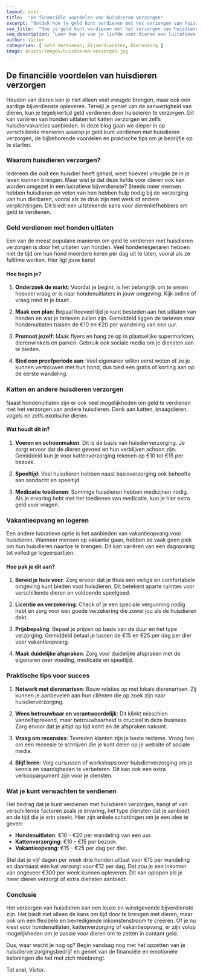 ```yaml
---
layout: post
title:  "De financiële voordelen van huisdieren verzorgen"
excerpt: "Ontdek hoe je geld kunt verdienen met het verzorgen van huisdieren"
seo_title:  "Hoe je geld kunt verdienen met het verzorgen van huisdieren in Nederland"
seo_description: "Leer hoe je van je liefde voor dieren een lucratieve bijverdienste kunt maken. Praktische tips en adviezen om geld te verdienen met huisdierverzorging."
author: Victor
categories: [ Geld Verdienen, Bijverdiensten, Dierenzorg ]
image: assets/images/huisdieren-verzorgen.jpg
---
```


## De financiële voordelen van huisdieren verzorgen

Houden van dieren kan je niet alleen veel vreugde brengen, maar ook een aardige bijverdienste opleveren. Terwijl je geniet van de aanwezigheid van dieren, kun je tegelijkertijd geld verdienen door huisdieren te verzorgen. Dit kan variëren van honden uitlaten tot katten verzorgen en zelfs huisdiervakanties aanbieden. In deze blog gaan we dieper in op verschillende manieren waarop je geld kunt verdienen met huisdieren verzorgen, de bijbehorende voordelen en praktische tips om je bedrijfje op te starten.

### Waarom huisdieren verzorgen?

Iedereen die ooit een huisdier heeft gehad, weet hoeveel vreugde ze in je leven kunnen brengen. Maar wist je dat deze liefde voor dieren ook kan worden omgezet in een lucratieve bijverdienste? Steeds meer mensen hebben huisdieren en velen van hen hebben hulp nodig bij de verzorging van hun dierbaren, vooral als ze druk zijn met werk of andere verplichtingen. Dit biedt een uitstekende kans voor dierenliefhebbers om geld te verdienen.

### Geld verdienen met honden uitlaten

Een van de meest populaire manieren om geld te verdienen met huisdieren verzorgen is door het uitlaten van honden. Veel hondeneigenaren hebben niet de tijd om hun hond meerdere keren per dag uit te laten, vooral als ze fulltime werken. Hier ligt jouw kans!

#### Hoe begin je?

1. **Onderzoek de markt**: Voordat je begint, is het belangrijk om te weten hoeveel vraag er is naar hondenuitlaters in jouw omgeving. Kijk online of vraag rond in je buurt.
   
2. **Maak een plan**: Bepaal hoeveel tijd je kunt besteden aan het uitlaten van honden en wat je tarieven zullen zijn. Gemiddeld liggen de tarieven voor hondenuitlaten tussen de €10 en €20 per wandeling van een uur.

3. **Promoot jezelf**: Maak flyers en hang ze op in plaatselijke supermarkten, dierenwinkels en parken. Gebruik ook sociale media om je diensten aan te bieden.

4. **Bied een proefperiode aan**: Veel eigenaren willen eerst weten of ze je kunnen vertrouwen met hun hond, dus bied een gratis of korting aan op de eerste wandeling.

### Katten en andere huisdieren verzorgen

Naast hondenuitlaten zijn er ook veel mogelijkheden om geld te verdienen met het verzorgen van andere huisdieren. Denk aan katten, knaagdieren, vogels en zelfs exotische dieren.

#### Wat houdt dit in?

1. **Voeren en schoonmaken**: Dit is de basis van huisdierverzorging. Je zorgt ervoor dat de dieren gevoed en hun verblijven schoon zijn. Gemiddeld kun je voor kattenverzorging rekenen op €10 tot €15 per bezoek.

2. **Speeltijd**: Veel huisdieren hebben naast basisverzorging ook behoefte aan aandacht en speeltijd.

3. **Medicatie toedienen**: Sommige huisdieren hebben medicijnen nodig. Als je ervaring hebt met het toedienen van medicatie, kun je hier extra geld voor vragen.

### Vakantieopvang en logeren

Een andere lucratieve optie is het aanbieden van vakantieopvang voor huisdieren. Wanneer mensen op vakantie gaan, hebben ze vaak geen plek om hun huisdieren naartoe te brengen. Dit kan variëren van een dagopvang tot volledige logeerpartijen.

#### Hoe pak je dit aan?

1. **Bereid je huis voor**: Zorg ervoor dat je thuis een veilige en comfortabele omgeving kunt bieden voor huisdieren. Dit betekent aparte ruimtes voor verschillende dieren en voldoende speelgoed.

2. **Licentie en verzekering**: Check of je een speciale vergunning nodig hebt en zorg voor een goede verzekering die zowel jou als de huisdieren dekt.

3. **Prijsbepaling**: Bepaal je prijzen op basis van de duur en het type verzorging. Gemiddeld betaal je tussen de €15 en €25 per dag per dier voor vakantieopvang.

4. **Maak duidelijke afspraken**: Zorg voor duidelijke afspraken met de eigenaren over voeding, medicatie en speeltijd.

### Praktische tips voor succes

1. **Netwerk met dierenartsen**: Bouw relaties op met lokale dierenartsen. Zij kunnen je aanbevelen aan hun cliënten die op zoek zijn naar huisdierverzorging.

2. **Wees betrouwbaar en verantwoordelijk**: Dit klinkt misschien vanzelfsprekend, maar betrouwbaarheid is cruciaal in deze business. Zorg ervoor dat je altijd op tijd komt en de afspraken nakomt.

3. **Vraag om recensies**: Tevreden klanten zijn je beste reclame. Vraag hen om een recensie te schrijven die je kunt delen op je website of sociale media.

4. **Blijf leren**: Volg cursussen of workshops over huisdierverzorging om je kennis en vaardigheden te verbeteren. Dit kan ook een extra verkoopargument zijn voor je diensten.

### Wat je kunt verwachten te verdienen

Het bedrag dat je kunt verdienen met huisdieren verzorgen, hangt af van verschillende factoren zoals je ervaring, het type diensten dat je aanbiedt en de tijd die je erin steekt. Hier zijn enkele schattingen om je een idee te geven:

- **Hondenuitlaten**: €10 - €20 per wandeling van een uur.
- **Kattenverzorging**: €10 - €15 per bezoek.
- **Vakantieopvang**: €15 - €25 per dag per dier.

Stel dat je vijf dagen per week drie honden uitlaat voor €15 per wandeling en daarnaast één kat verzorgt voor €12 per dag. Dat zou je een inkomen van ongeveer €300 per week kunnen opleveren. Dit kan oplopen als je meer dieren verzorgt of extra diensten aanbiedt.

### Conclusie

Het verzorgen van huisdieren kan een leuke en winstgevende bijverdienste zijn. Het biedt niet alleen de kans om tijd door te brengen met dieren, maar ook om een flexibele en bevredigende inkomstenstroom te creëren. Of je nu kiest voor hondenuitlaten, kattenverzorging of vakantieopvang, er zijn volop mogelijkheden om je passie voor dieren om te zetten in contant geld.

Dus, waar wacht je nog op? Begin vandaag nog met het opzetten van je huisdierverzorgingsbedrijf en geniet van de financiële en emotionele beloningen die het met zich meebrengt.

Tot snel, Victor.